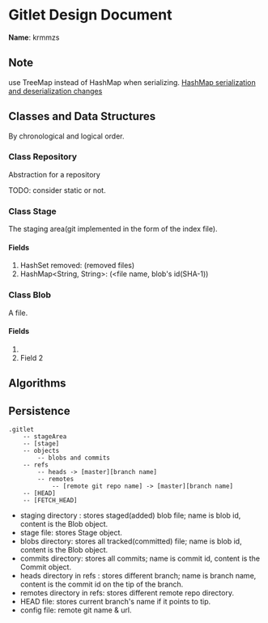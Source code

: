 # Gitlet Design Document

**Name**: krmmzs

## Note

use TreeMap instead of HashMap when serializing.
[HashMap serialization and deserialization changes](https://stackoverflow.com/questions/5993752/hashmap-serialization-and-deserialization-changes)

## Classes and Data Structures

By chronological and logical order.

### Class Repository

Abstraction for a repository

TODO: consider static or not.

### Class Stage

The staging area(git implemented in the form of the index file).

#### Fields

1. HashSet<String> removed: (removed files)
2. HashMap<String, String>: (<file name, blob's id(SHA-1))

### Class Blob

A file.

#### Fields

1. 
2. Field 2


## Algorithms

## Persistence

```
.gitlet
    -- stageArea
	-- [stage]
    -- objects
        -- blobs and commits
	-- refs
		-- heads -> [master][branch name]
		-- remotes
			-- [remote git repo name] -> [master][branch name]
	-- [HEAD]
	-- [FETCH_HEAD]
```
- staging directory : stores staged(added) blob file; name is blob id, content is the Blob object.
- stage file: stores Stage object.
- blobs directory: stores all tracked(committed) file; name is blob id, content is the Blob object.
- commits directory: stores all commits; name is commit id, content is the Commit object.
- heads directory in refs : stores different branch; name is branch name, content is the commit id on the tip of the branch.
- remotes directory in refs: stores different remote repo directory.
- HEAD file: stores current branch's name if it points to tip.
- config file: remote git name & url.
